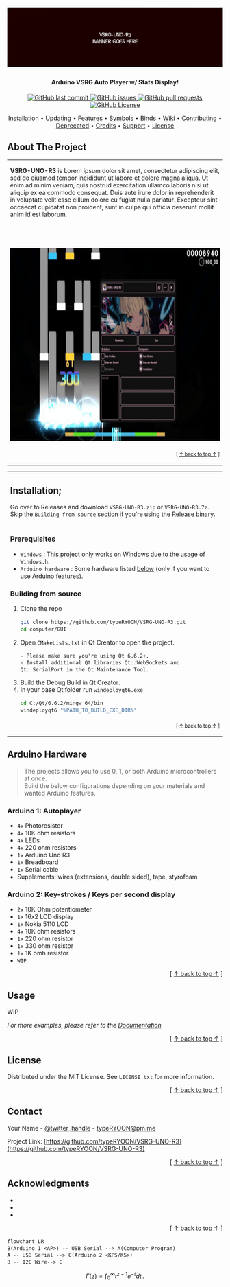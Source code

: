<a name="readme-top"></a>
<h1 align="center">
  <a href="https://github.com/typeRYOON/VSRG-UNO-R3/"><img src="https://raw.githubusercontent.com/typeRYOON/VSRG-UNO-R3/master/res/github/banner.svg" alt="Preview"></a>
</h1>

<h4 align="center">Arduino VSRG Auto Player w/ Stats Display!</h4>

<p align="center">
    <a href="https://github.com/typeRYOON/VSRG-UNO-R3/commits/master">
    <img src="https://img.shields.io/github/last-commit/typeRYOON/VSRG-UNO-R3.svg?style=flat-square&logo=github&logoColor=white"
         alt="GitHub last commit">
    <a href="https://github.com/typeRYOON/VSRG-UNO-R3/issues">
    <img src="https://img.shields.io/github/issues-raw/typeRYOON/VSRG-UNO-R3.svg?style=flat-square&logo=github&logoColor=white"
         alt="GitHub issues">
    <a href="https://github.com/typeRYOON/VSRG-UNO-R3/pulls">
    <img src="https://img.shields.io/github/issues-pr-raw/typeRYOON/VSRG-UNO-R3.svg?style=flat-square&logo=github&logoColor=white"
         alt="GitHub pull requests">
    <a href="https://github.com/typeRYOON/VSRG-UNO-R3/blob/master/LICENSE.md">
    <img src="https://img.shields.io/github/license/typeRYOON/VSRG-UNO-R3.svg?style=flat-square&logo=github&logoColor=white"
         alt="GitHub License">
</p>

<p align="center">
  <a href="#installation">Installation</a> •
  <a href="#updating">Updating</a> •
  <a href="#features">Features</a> •
  <a href="#symbols">Symbols</a> •
  <a href="#binds">Binds</a> •
  <a href="#wiki">Wiki</a> •
  <a href="#contributing">Contributing</a> •
  <a href="#deprecated">Deprecated</a> •
  <a href="#credits">Credits</a> •
  <a href="#support">Support</a> •
  <a href="#license">License</a>
</p>


<!-- ABOUT THE PROJECT -->
## About The Project
<table><tr><td>  

**VSRG-UNO-R3** is Lorem ipsum dolor sit amet, consectetur adipiscing elit, sed do eiusmod tempor incididunt ut labore et dolore magna aliqua. Ut enim ad minim veniam, quis nostrud exercitation ullamco laboris nisi ut 
aliquip ex ea commodo consequat. Duis aute irure dolor in reprehenderit in voluptate velit esse cillum dolore eu fugiat nulla pariatur. Excepteur sint occaecat cupidatat non proident, sunt in culpa qui officia deserunt 
mollit anim id est laborum.<h1></h1><br>
<p align="center">
  <a href="https://github.com/typeRYOON/VSRG-UNO-R3/">
    <img src="res/github/preview.gif" alt="Preview" width="800" height="450"/>
  </a>
</p>
<p align="right">
<sub>[ <a href="#readme-top">↑ back to top ↑</a> ]  </sub>
</p>

</table></tr></td>

<!-- Installation -->
<table><tr><td>  

## Installation;
Go over to Releases and download `VSRG-UNO-R3.zip` or `VSRG-UNO-R3.7z`.  
Skip the `Building from source` section if you're using the Release binary.
<h1></h1>

### Prerequisites  
* `Windows` : This project only works on Windows due to the usage of `Windows.h`.  
* `Arduino hardware` : Some hardware listed [below](#arduino-hardware) (only if you want to use Arduino features).

### Building from source

1. Clone the repo
   ```sh
   git clone https://github.com/typeRYOON/VSRG-UNO-R3.git
   cd computer/GUI
   ```
2. Open `CMakeLists.txt` in Qt Creator to open the project.
   ```
   - Please make sure you're using Qt 6.6.2+.
   - Install additional Qt libraries Qt::WebSockets and Qt::SerialPort in the Qt Maintenance Tool.
   ```
3. Build the Debug Build in Qt Creator.
4. In your base Qt folder run `windeployqt6.exe`  
   ```sh
   cd C:/Qt/6.6.2/mingw_64/bin
   windeployqt6 "%PATH_TO_BUILD_EXE_DIR%"
   ```
<p align="right">
  <sub>[ <a href="#readme-top">↑ back to top ↑</a> ]  </sub>
</p>
</table></tr></td>  

## Arduino Hardware  
> The projects allows you to use 0, 1, or both Arduino microcontrollers at once.  
> Build the below configurations depending on your materials and wanted Arduino features.  

### Arduino 1: Autoplayer  
* `4x` Photoresistor
* `4x` 10K ohm resistors
* `4x` LEDs
* `4x` 220 ohm resistors
* `1x` Arduino Uno R3
* `1x` Breadboard
* `1x` Serial cable
* Supplements: wires (extensions, double sided), tape, styrofoam

### Arduino 2: Key-strokes / Keys per second display
* `2x` 10K Ohm potentiometer  
* `1x` 16x2 LCD display
* `1x` Nokia 5110 LCD
* `4x` 10K ohm resistors
* `1x` 220 ohm resistor
* `1x` 330 ohm resistor
* `1x` 1K omh resistor
* `WIP`

<p align="right">[ <a href="#readme-top">↑ back to top ↑</a> ]</p>  

<!-- USAGE EXAMPLES -->
## Usage
WIP

_For more examples, please refer to the [Documentation](https://example.com)_

<p align="right">[ <a href="#readme-top">↑ back to top ↑</a> ]</p>  

<!-- LICENSE -->
## License

Distributed under the MIT License. See `LICENSE.txt` for more information.

<p align="right">[ <a href="#readme-top">↑ back to top ↑</a> ]</p>  



<!-- CONTACT -->
## Contact

Your Name - [@twitter_handle](https://twitter.com/twitter_handle) - typeRYOON@pm.me

Project Link: [https://github.com/typeRYOON/VSRG-UNO-R3](https://github.com/typeRYOON/VSRG-UNO-R3)

<p align="right">[ <a href="#readme-top">↑ back to top ↑</a> ]</p>  



<!-- ACKNOWLEDGMENTS -->
## Acknowledgments

* []()
* []()
* []()

<p align="right">[ <a href="#readme-top">↑ back to top ↑</a> ]</p>  


```mermaid
flowchart LR
B(Arduino 1 <AP>) -- USB Serial --> A(Computer Program)
A -- USB Serial --> C(Arduino 2 <KPS/KS>)
B -- I2C Wire--> C
```

$$
\Gamma(z) = \int_0^\infty t^{z-1}e^{-t}dt\,.
$$


<!-- MARKDOWN LINKS & IMAGES -->
<!-- https://www.markdownguide.org/basic-syntax/#reference-style-links -->
[product-screenshot]: images/screenshot.png  
[Qt]: https://img.shields.io/badge/Qt-%23217346.svg?style=for-the-badge&logo=Qt&logoColor=white  
[Qt-url]: https://www.qt.io/  
[C++]: https://img.shields.io/badge/c++-%2300599C.svg?style=for-the-badge&logo=c%2B%2B&logoColor=white  
[C++-url]: https://isocpp.org/  
[LaTeX]: https://img.shields.io/badge/latex-%23008080.svg?style=for-the-badge&logo=latex&logoColor=white  
[LaTeX-url]: https://www.latex-project.org/  
[Markdown]: https://img.shields.io/badge/markdown-%23000000.svg?style=for-the-badge&logo=markdown&logoColor=white  
[Markdown-url]: https://www.markdownguide.org/  
[Windows]: https://img.shields.io/badge/Windows-0078D6?style=for-the-badge&logo=windows&logoColor=white  
[Windows-url]: https://www.microsoft.com/en-us/windows
[Arduino]: https://img.shields.io/badge/-Arduino-00979D?style=for-the-badge&logo=Arduino&logoColor=white  
[Arduino-url]: https://www.arduino.cc/  
